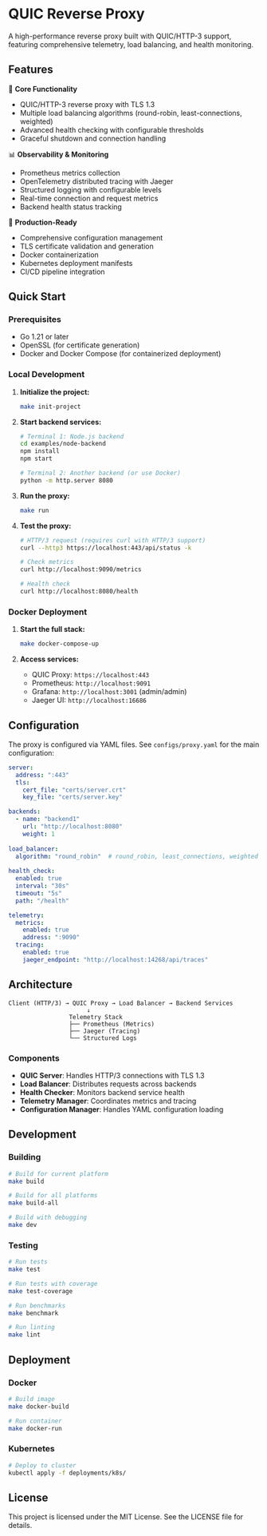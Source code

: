 # QUIC Reverse Proxy

A high-performance reverse proxy built with QUIC/HTTP-3 support, featuring comprehensive telemetry, load balancing, and health monitoring.

## Features

🚀 **Core Functionality**
- QUIC/HTTP-3 reverse proxy with TLS 1.3
- Multiple load balancing algorithms (round-robin, least-connections, weighted)
- Advanced health checking with configurable thresholds
- Graceful shutdown and connection handling

📊 **Observability & Monitoring**
- Prometheus metrics collection
- OpenTelemetry distributed tracing with Jaeger
- Structured logging with configurable levels
- Real-time connection and request metrics
- Backend health status tracking

🔧 **Production-Ready**
- Comprehensive configuration management
- TLS certificate validation and generation
- Docker containerization
- Kubernetes deployment manifests
- CI/CD pipeline integration

## Quick Start

### Prerequisites

- Go 1.21 or later
- OpenSSL (for certificate generation)
- Docker and Docker Compose (for containerized deployment)

### Local Development

1. **Initialize the project:**
   ```bash
   make init-project
   ```

2. **Start backend services:**
   ```bash
   # Terminal 1: Node.js backend
   cd examples/node-backend
   npm install
   npm start

   # Terminal 2: Another backend (or use Docker)
   python -m http.server 8080
   ```

3. **Run the proxy:**
   ```bash
   make run
   ```

4. **Test the proxy:**
   ```bash
   # HTTP/3 request (requires curl with HTTP/3 support)
   curl --http3 https://localhost:443/api/status -k

   # Check metrics
   curl http://localhost:9090/metrics

   # Health check
   curl http://localhost:8080/health
   ```

### Docker Deployment

1. **Start the full stack:**
   ```bash
   make docker-compose-up
   ```

2. **Access services:**
   - QUIC Proxy: `https://localhost:443` 
   - Prometheus: `http://localhost:9091`
   - Grafana: `http://localhost:3001` (admin/admin)
   - Jaeger UI: `http://localhost:16686`

## Configuration

The proxy is configured via YAML files. See `configs/proxy.yaml` for the main configuration:

```yaml
server:
  address: ":443"
  tls:
    cert_file: "certs/server.crt"
    key_file: "certs/server.key"

backends:
  - name: "backend1"
    url: "http://localhost:8080"
    weight: 1
    
load_balancer:
  algorithm: "round_robin"  # round_robin, least_connections, weighted
  
health_check:
  enabled: true
  interval: "30s"
  timeout: "5s"
  path: "/health"

telemetry:
  metrics:
    enabled: true
    address: ":9090"
  tracing:
    enabled: true
    jaeger_endpoint: "http://localhost:14268/api/traces"
```

## Architecture

```
Client (HTTP/3) → QUIC Proxy → Load Balancer → Backend Services
                      ↓
                 Telemetry Stack
                 ├── Prometheus (Metrics)
                 ├── Jaeger (Tracing)  
                 └── Structured Logs
```

### Components

- **QUIC Server**: Handles HTTP/3 connections with TLS 1.3
- **Load Balancer**: Distributes requests across backends
- **Health Checker**: Monitors backend service health
- **Telemetry Manager**: Coordinates metrics and tracing
- **Configuration Manager**: Handles YAML configuration loading

## Development

### Building

```bash
# Build for current platform
make build

# Build for all platforms
make build-all

# Build with debugging
make dev
```

### Testing

```bash
# Run tests
make test

# Run tests with coverage
make test-coverage

# Run benchmarks
make benchmark

# Run linting
make lint
```

## Deployment

### Docker

```bash
# Build image
make docker-build

# Run container
make docker-run
```

### Kubernetes

```bash
# Deploy to cluster
kubectl apply -f deployments/k8s/
```

## License

This project is licensed under the MIT License. See the LICENSE file for details.